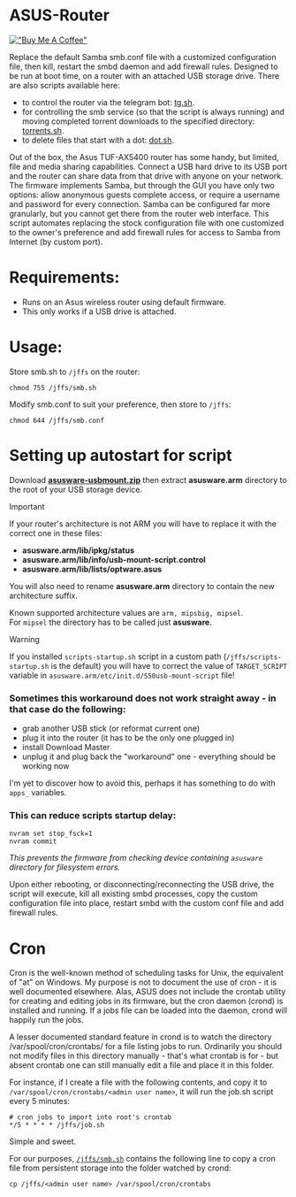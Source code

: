 ASUS-Router
=============

[!["Buy Me A Coffee"](https://www.buymeacoffee.com/assets/img/custom_images/orange_img.png)](https://www.buymeacoffee.com/kraloveckey)

Replace the default Samba smb.conf file with a customized configuration file, then kill, restart the smbd daemon and add firewall rules. Designed to be run at boot time, on a router with an attached USB storage drive. There are also scripts available here:

- to control the router via the telegram bot: [tg.sh](./jffs/tg.sh).
- for controlling the smb service (so that the script is always running) and moving completed torrent downloads to the specified directory: [torrents.sh](./jffs/torrents.sh).
- to delete files that start with a dot: [dot.sh](./jffs/dot.sh). 


Out of the box, the Asus TUF-AX5400 router has some handy, but limited, file and media sharing capabilities. Connect a USB hard drive to its USB port and the router can share data from that drive with anyone on your network. The firmware implements Samba, but through the GUI you have only two options: allow anonymous guests complete access, or require a username and password for every connection. Samba can be configured far more granularly, but you cannot get there from the router web interface. This script automates replacing the stock configuration file with one customized to the owner's preference and add firewall rules for access to Samba from Internet (by custom port).


Requirements:
=============

* Runs on an Asus wireless router using default firmware.
* This only works if a USB drive is attached.

Usage: 
=============

Store smb.sh to `/jffs` on the router:

```
chmod 755 /jffs/smb.sh
```

Modify smb.conf to suit your preference, then store to `/jffs`:

```
chmod 644 /jffs/smb.conf
```

Setting up autostart for script
=============

Download **[asusware-usbmount.zip](./asusware-usbmount.zip)** then extract **asusware.arm** directory to the root of your USB storage device.

> [!IMPORTANT]
> If your router's architecture is not ARM you will have to replace it with the correct one in these files:
> - **asusware.arm/lib/ipkg/status**
> - **asusware.arm/lib/info/usb-mount-script.control**
> - **asusware.arm/lib/lists/optware.asus**
> 
> You will also need to rename **asusware.arm** directory to contain the new architecture suffix.
> 
> Known supported architecture values are `arm, mipsbig, mipsel`.  
> For `mipsel` the directory has to be called just **asusware**.

> [!WARNING]
> If you installed `scripts-startup.sh` script in a custom path (`/jffs/scripts-startup.sh` is the default) you will have to correct the value of `TARGET_SCRIPT` variable in `asusware.arm/etc/init.d/S50usb-mount-script` file!

### Sometimes this workaround does not work straight away - in that case do the following:

- grab another USB stick (or reformat current one)
- plug it into the router (it has to be the only one plugged in)
- install Download Master
- unplug it and plug back the "workaround" one - everything should be working now

I'm yet to discover how to avoid this, perhaps it has something to do with `apps_` variables.

### This can reduce scripts startup delay:

```
nvram set stop_fsck=1
nvram commit
```

_This prevents the firmware from checking device containing `asusware` directory for filesystem errors._

Upon either rebooting, or disconnecting/reconnecting the USB drive, the script will execute, kill all existing smbd processes, copy the custom configuration file into place, restart smbd with the custom conf file and add firewall rules.

Cron
=============

Cron is the well-known method of scheduling tasks for Unix, the equivalent of "at" on Windows. My purpose is not to document the use of cron - it is well documented elsewhere. Alas, ASUS does not include the crontab utility for creating and editing jobs in its firmware, but the cron daemon (crond) is installed and running. If a jobs file can be loaded into the daemon, crond will happily run the jobs.

A lesser documented standard feature in crond is to watch the directory /var/spool/cron/crontabs/ for a file listing jobs to run. Ordinarily you should not modify files in this directory manually - that's what crontab is for - but absent crontab one can still manually edit a file and place it in this folder.

For instance, if I create a file with the following contents, and copy it to `/var/spool/cron/crontabs/<admin user name>`, it will run the job.sh script every 5 minutes:

    # cron jobs to import into root's crontab
    */5 * * * * /jffs/job.sh

Simple and sweet.

For our purposes, [`/jffs/smb.sh`](./jffs/smb.sh) contains the following line to copy a cron file from persistent storage into the folder watched by crond:

    cp /jffs/<admin user name> /var/spool/cron/crontabs
